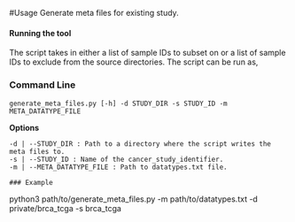 #Usage
Generate meta files for existing study.

#### Running the tool

The script takes in either a list of sample IDs to subset on or a list of sample IDs to exclude from the source directories. The script can be run as,

### Command Line
```
generate_meta_files.py [-h] -d STUDY_DIR -s STUDY_ID -m META_DATATYPE_FILE
```
**Options**
```
-d | --STUDY_DIR : Path to a directory where the script writes the meta files to.
-s | --STUDY_ID : Name of the cancer_study_identifier.
-m | --META_DATATYPE_FILE : Path to datatypes.txt file.

### Example
```
python3 path/to/generate_meta_files.py -m path/to/datatypes.txt -d private/brca_tcga -s brca_tcga
```